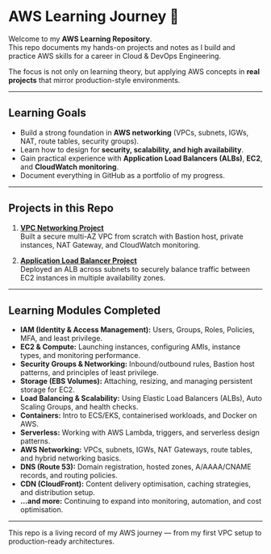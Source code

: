 # AWS Learning Journey 🚀

Welcome to my **AWS Learning Repository**.  
This repo documents my hands-on projects and notes as I build and practice AWS skills for a career in Cloud & DevOps Engineering.  

The focus is not only on learning theory, but applying AWS concepts in **real projects** that mirror production-style environments.  

---

## Learning Goals

- Build a strong foundation in **AWS networking** (VPCs, subnets, IGWs, NAT, route tables, security groups).  
- Learn how to design for **security, scalability, and high availability**.  
- Gain practical experience with **Application Load Balancers (ALBs)**, **EC2**, and **CloudWatch monitoring**.  
- Document everything in GitHub as a portfolio of my progress.  

---

## Projects in this Repo

1. **[VPC Networking Project](./VPC-Project/README.md)**  
   Built a secure multi-AZ VPC from scratch with Bastion host, private instances, NAT Gateway, and CloudWatch monitoring.  

2. **[Application Load Balancer Project](./ALB-Project/README.md)**   
   Deployed an ALB across subnets to securely balance traffic between EC2 instances in multiple availability zones.  

---

## Learning Modules Completed  

- **IAM (Identity & Access Management):** Users, Groups, Roles, Policies, MFA, and least privilege.  
- **EC2 & Compute:** Launching instances, configuring AMIs, instance types, and monitoring performance.  
- **Security Groups & Networking:** Inbound/outbound rules, Bastion host patterns, and principles of least privilege.  
- **Storage (EBS Volumes):** Attaching, resizing, and managing persistent storage for EC2.  
- **Load Balancing & Scalability:** Using Elastic Load Balancers (ALBs), Auto Scaling Groups, and health checks.  
- **Containers:** Intro to ECS/EKS, containerised workloads, and Docker on AWS.  
- **Serverless:** Working with AWS Lambda, triggers, and serverless design patterns.  
- **AWS Networking:** VPCs, subnets, IGWs, NAT Gateways, route tables, and hybrid networking basics.  
- **DNS (Route 53):** Domain registration, hosted zones, A/AAAA/CNAME records, and routing policies.  
- **CDN (CloudFront):** Content delivery optimisation, caching strategies, and distribution setup.  
- **…and more:** Continuing to expand into monitoring, automation, and cost optimisation.  

---

This repo is a living record of my AWS journey — from my first VPC setup to production-ready architectures.  

